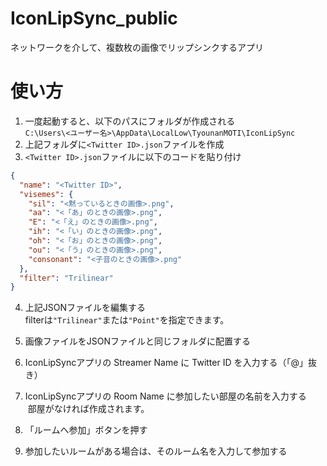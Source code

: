 # IconLipSync_public
ネットワークを介して、複数枚の画像でリップシンクするアプリ

# 使い方
1. 一度起動すると、以下のパスにフォルダが作成される  
  `C:\Users\<ユーザー名>\AppData\LocalLow\TyounanMOTI\IconLipSync`
2. 上記フォルダに`<Twitter ID>.json`ファイルを作成
3. `<Twitter ID>.json`ファイルに以下のコードを貼り付け  
```json
{
  "name": "<Twitter ID>",
  "visemes": {
    "sil": "<黙っているときの画像>.png",
    "aa": "<「あ」のときの画像>.png",
    "E": "<「え」のときの画像>.png",
    "ih": "<「い」のときの画像>.png",
    "oh": "<「お」のときの画像>.png",
    "ou": "<「う」のときの画像>.png",
    "consonant": "<子音のときの画像>.png"
  },
  "filter": "Trilinear"
}
```

4. 上記JSONファイルを編集する  
  filterは`"Trilinear"`または`"Point"`を指定できます。
  
5. 画像ファイルをJSONファイルと同じフォルダに配置する
6. IconLipSyncアプリの Streamer Name に Twitter ID を入力する（「@」抜き）
7. IconLipSyncアプリの Room Name に参加したい部屋の名前を入力する  
  部屋がなければ作成されます。
8. 「ルームへ参加」ボタンを押す
9. 参加したいルームがある場合は、そのルーム名を入力して参加する
